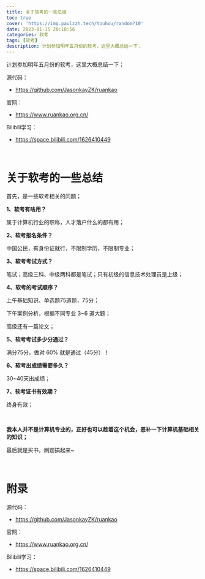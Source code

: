 ```yaml
---
title: 关于软考的一些总结
toc: true
cover: 'https://img.paulzzh.tech/touhou/random?10'
date: 2023-01-15 20:18:56
categories: 软考
tags: [软考]
description: 计划参加明年五月份的软考，这里大概总结一下；
---
```


计划参加明年五月份的软考，这里大概总结一下；

源代码：

-   https://github.com/JasonkayZK/ruankao

官网：

-   https://www.ruankao.org.cn/

Bilibili学习：

-   https://space.bilibili.com/1626410449

<br/>

<!--more-->

# **关于软考的一些总结**

首先，是一些软考相关的问题；

**1、软考有啥用？**

属于计算机行业的职称，人才落户什么的都有用；

**2、软考报名条件？**

中国公民，有身份证就行，不限制学历，不限制专业；

**3、软考考试方式？**

笔试；高级三科、中级两科都是笔试；只有初级的信息技术处理员是上级；

**4、软考的考试顺序？**

上午基础知识、单选题75道题，75分；

下午案例分析，根据不同专业 3~6 道大题；

高级还有一篇论文；

**5、软考考试多少分通过？**

满分75分，做对 60% 就是通过（45分）！

**6、软考出成绩需要多久？**

30~40天出成绩；

**7、软考证书有效期？**

终身有效；

<br/>

**我本人并不是计算机专业的，正好也可以趁着这个机会，恶补一下计算机基础相关的知识；**

最后就是买书，刷题搞起来~

<br/>

# **附录**

源代码：

-   https://github.com/JasonkayZK/ruankao

官网：

-   https://www.ruankao.org.cn/

Bilibili学习：

-   https://space.bilibili.com/1626410449


<br/>
